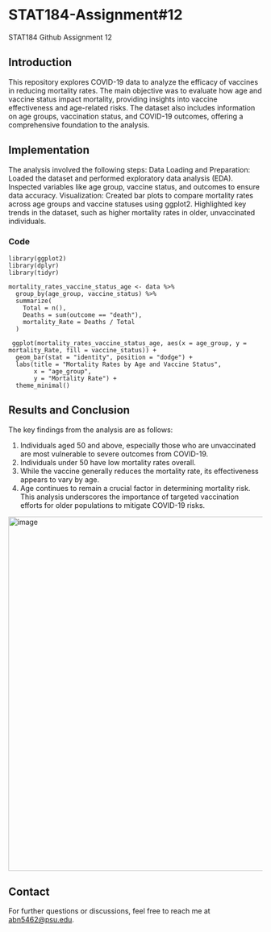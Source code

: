 # STAT184-Assignment#12
 STAT184 Github Assignment 12


## Introduction
This repository explores COVID-19 data to analyze the efficacy of vaccines in reducing mortality rates. The main objective was to evaluate how age and vaccine status impact mortality, providing insights into vaccine effectiveness and age-related risks. The dataset also includes information on age groups, vaccination status, and COVID-19 outcomes, offering a comprehensive foundation to the analysis.

## Implementation 
The analysis involved the following steps:
Data Loading and Preparation:
Loaded the dataset and performed exploratory data analysis (EDA).
Inspected variables like age group, vaccine status, and outcomes to ensure data accuracy.
Visualization:
Created bar plots to compare mortality rates across age groups and vaccine statuses using ggplot2.
Highlighted key trends in the dataset, such as higher mortality rates in older, unvaccinated individuals.

### Code 
```
library(ggplot2)
library(dplyr)
library(tidyr)

mortality_rates_vaccine_status_age <- data %>%
  group_by(age_group, vaccine_status) %>%
  summarize(
    Total = n(),
    Deaths = sum(outcome == "death"),
    mortality_Rate = Deaths / Total
  )

 ggplot(mortality_rates_vaccine_status_age, aes(x = age_group, y = mortality_Rate, fill = vaccine_status)) +
  geom_bar(stat = "identity", position = "dodge") +
  labs(title = "Mortality Rates by Age and Vaccine Status", 
       x = "age_group", 
       y = "Mortality Rate") +
  theme_minimal()
```

## Results and Conclusion
The key findings from the analysis are as follows:
1.  Individuals aged 50 and above, especially those who are unvaccinated are most vulnerable to severe outcomes from COVID-19.
2.  Individuals under 50 have low mortality rates overall. 
3.  While the vaccine generally reduces the mortality rate, its effectiveness appears to vary by age.
4.  Age continues to remain a crucial factor in determining mortality risk.
This analysis underscores the importance of targeted vaccination efforts for older populations to mitigate COVID-19 risks.
<img width="703" alt="image" src="https://github.com/user-attachments/assets/e42d347d-259a-4c1d-a99f-60453458c67a">


## Contact 
For further questions or discussions, feel free to reach me at abn5462@psu.edu.
